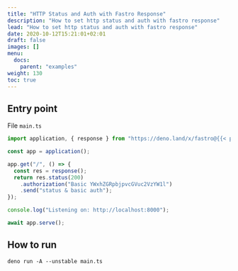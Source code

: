 ```yaml
---
title: "HTTP Status and Auth with Fastro Response"
description: "How to set http status and auth with fastro response"
lead: "How to set http status and auth with fastro response"
date: 2020-10-12T15:21:01+02:01
draft: false
images: []
menu:
  docs:
    parent: "examples"
weight: 130
toc: true
---
```


## Entry point

File `main.ts`

```ts
import application, { response } from "https://deno.land/x/fastro@{{< param fastroVersion >}}/server/mod.ts";

const app = application();

app.get("/", () => {
  const res = response();
  return res.status(200)
    .authorization("Basic YWxhZGRpbjpvcGVuc2VzYW1l")
    .send("status & basic auth");
});

console.log("Listening on: http://localhost:8000");

await app.serve();
```

## How to run

```shell
deno run -A --unstable main.ts
```
